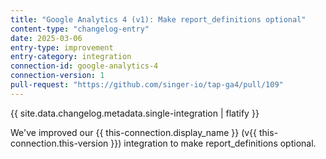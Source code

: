 ```yaml
---
title: "Google Analytics 4 (v1): Make report_definitions optional"
content-type: "changelog-entry"
date: 2025-03-06
entry-type: improvement
entry-category: integration
connection-id: google-analytics-4
connection-version: 1
pull-request: "https://github.com/singer-io/tap-ga4/pull/109"
---
```

{{ site.data.changelog.metadata.single-integration | flatify }}

We've improved our {{ this-connection.display_name }} (v{{ this-connection.this-version }}) integration to make report_definitions optional.